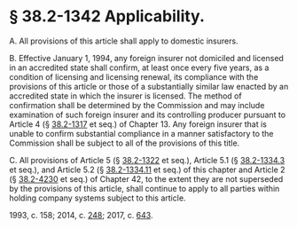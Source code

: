# § 38.2-1342 Applicability.

<p>A. All provisions of this article shall apply to domestic insurers.</p><p>B. Effective January 1, 1994, any foreign insurer not domiciled and licensed in an accredited state shall confirm, at least once every five years, as a condition of licensing and licensing renewal, its compliance with the provisions of this article or those of a substantially similar law enacted by an accredited state in which the insurer is licensed. The method of confirmation shall be determined by the Commission and may include examination of such foreign insurer and its controlling producer pursuant to Article 4 (§ <a href='/vacode/38.2-1317/'>38.2-1317</a> et seq.) of Chapter 13. Any foreign insurer that is unable to confirm substantial compliance in a manner satisfactory to the Commission shall be subject to all of the provisions of this title.</p><p>C. All provisions of Article 5 (§ <a href='/vacode/38.2-1322/'>38.2-1322</a> et seq.), Article 5.1 (§ <a href='/vacode/38.2-1334.3/'>38.2-1334.3</a> et seq.), and Article 5.2 (§ <a href='/vacode/38.2-1334.11/'>38.2-1334.11</a> et seq.) of this chapter and Article 2 (§ <a href='/vacode/38.2-4230/'>38.2-4230</a> et seq.) of Chapter 42, to the extent they are not superseded by the provisions of this article, shall continue to apply to all parties within holding company systems subject to this article.</p><p>1993, c. 158; 2014, c. <a href='http://lis.virginia.gov/cgi-bin/legp604.exe?141+ful+CHAP0248'>248</a>; 2017, c. <a href='http://lis.virginia.gov/cgi-bin/legp604.exe?171+ful+CHAP0643'>643</a>.</p>